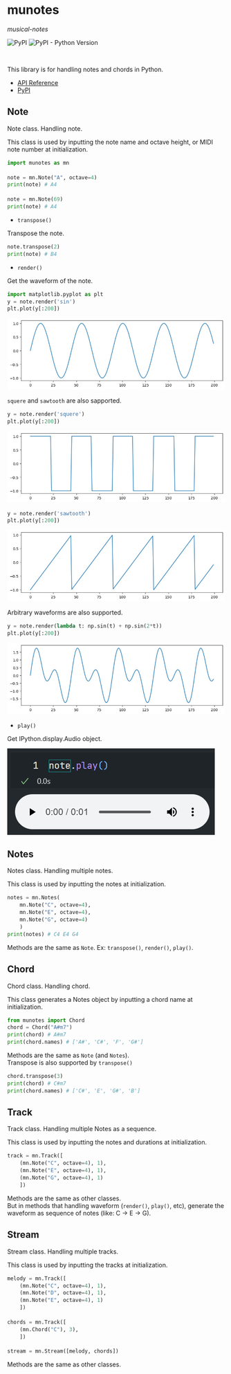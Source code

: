 # munotes

*musical-notes*

![PyPI](https://img.shields.io/pypi/v/munotes?style=plastic)
![PyPI - Python Version](https://img.shields.io/pypi/pyversions/munotes?style=plastic)

<br>

This library is for handling notes and chords in Python.

- [API Reference](https://misya11p.github.io/munotes/)
- [PyPI](https://pypi.org/project/munotes/)

## Note

Note class. Handling note.

This class is used by inputting the note name and octave height, or MIDI note number at initialization.

```python
import munotes as mn

note = mn.Note("A", octave=4)
print(note) # A4

note = mn.Note(69)
print(note) # A4
```

- `transpose()`

Transpose the note.

```python
note.transpose(2)
print(note) # B4

```


- `render()`

Get the waveform of the note.

```python
import matplotlib.pyplot as plt
y = note.render('sin')
plt.plot(y[:200])
```

![image](docs/images/sin.jpg)

`squere` and `sawtooth` are also sapported.

```python
y = note.render('squere')
plt.plot(y[:200])
```
![image](docs/images/square.jpg)

```python
y = note.render('sawtooth')
plt.plot(y[:200])
```
![image](docs/images/sawtooth.jpg)

Arbitrary waveforms are also supported.

```python
y = note.render(lambda t: np.sin(t) + np.sin(2*t))
plt.plot(y[:200])
```
![image](docs/images/sin2.jpg)


- `play()`

Get IPython.display.Audio object.

![image](docs/images/play.jpg)


## Notes

Notes class. Handling multiple notes.

This class is used by inputting the notes at initialization.

```python
notes = mn.Notes(
    mn.Note("C", octave=4),
    mn.Note("E", octave=4),
    mn.Note("G", octave=4)
    )
print(notes) # C4 E4 G4

```

Methods are the same as `Note`. Ex: `transpose()`, `render()`, `play()`.



## Chord

Chord class. Handling chord.

This class generates a Notes object by inputting a chord name at initialization.

```python
from munotes import Chord
chord = Chord("A#m7")
print(chord) # A#m7
print(chord.names) # ['A#', 'C#', 'F', 'G#']
```

Methods are the same as `Note` (and `Notes`).  
Transpose is also supported by `transpose()`

```python
chord.transpose(3)
print(chord) # C#m7
print(chord.names) # ['C#', 'E', 'G#', 'B']
```


## Track

Track class. Handling multiple Notes as a sequence.

This class is used by inputting the notes and durations at initialization.


```python
track = mn.Track([
    (mn.Note("C", octave=4), 1),
    (mn.Note("E", octave=4), 1),
    (mn.Note("G", octave=4), 1)
    ])
```

Methods are the same as other classes.  
But in methods that handling waveform (`render()`, `play()`, etc), generate the waveform as sequence of notes (like: C -> E -> G).


## Stream

Stream class. Handling multiple tracks.

This class is used by inputting the tracks at initialization.

```python
melody = mn.Track([
    (mn.Note("C", octave=4), 1),
    (mn.Note("D", octave=4), 1),
    (mn.Note("E", octave=4), 1)
    ])

chords = mn.Track([
    (mn.Chord("C"), 3),
    ])

stream = mn.Stream([melody, chords])
```

Methods are the same as other classes.